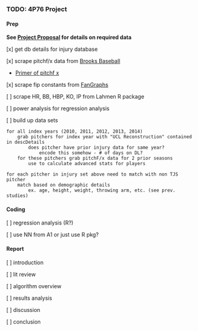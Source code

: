 ### TODO: 4P76 Project

#### Prep

**See [Project Proposal](https://github.com/PrestonEn/RockyHelium/blob/master/4p76_project_proposal.md) for details on required data**

[x] get db details for injury database

[x] scrape pitchf/x data from [Brooks Baseball](http://www.brooksbaseball.net/)

* [Primer of pitchf x](https://fastballs.wordpress.com/2010/04/18/a-pitchfx-primer/)

[x] scrape fip constants from [FanGraphs](http://www.fangraphs.com/guts.aspx?type=cn)

[ ] scrape HR, BB, HBP, KO, IP from Lahmen R package

[ ] power analysis for regression analysis

[ ] build up data sets

    for all index years (2010, 2011, 2012, 2013, 2014)
	    grab pitchers for index year with "UCL Reconstruction" contained in descDetails
	    	does pitcher have prior injury data for same year?
	    		encode this somehow - # of days on DL?
	    for these pitchers grab pitchF/x data for 2 prior seasons
	    	use to calculate advanced stats for players

	for each pitcher in injury set above need to match with non TJS pitcher
		match based on demographic details
			ex. age, height, weight, throwing arm, etc. (see prev. studies)



#### Coding

[ ] regression analysis (R?)

[ ] use NN from A1 or just use R pkg?

#### Report

[ ] introduction

[ ] lit review

[ ] algorithm overview

[ ] results analysis

[ ] discussion

[ ] conclusion
